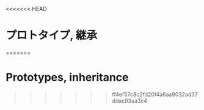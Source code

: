 <<<<<<< HEAD
# プロトタイプ, 継承
=======
# Prototypes, inheritance
>>>>>>> ff4ef57c8c2fd20f4a6aa9032ad37ddac93aa3c4
